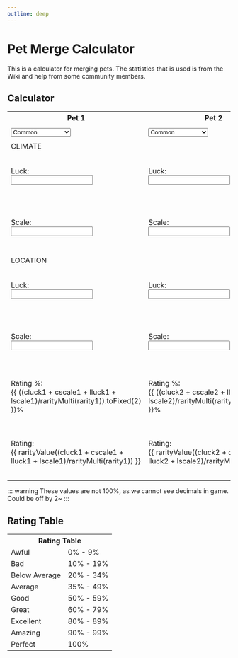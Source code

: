 ```yaml
---
outline: deep
---
```


<script setup>
import { ref } from 'vue'

// pet 1
const rarity1 = ref("")
const cluck1 = ref(0)
const cscale1 = ref(0)
const lluck1 = ref(0)
const lscale1 = ref(0)

// pet 2
const rarity2 = ref("")
const cluck2 = ref(0)
const cscale2 = ref(0)
const lluck2 = ref(0)
const lscale2 = ref(0)

function rarityMulti(value) {
  switch (value) {
    case "Common":
      return 1;
    case "Rare":
      return 2;
    case "Epic":
      return 3;
    case "Legendary":
      return 5;
    case "Mythical":
      return 7.5;
    default:
      return 1;
  }
}

function rarityValue(value) {
  switch (true) {
    case (value < 10):
      return "Awful";
    case (value < 20):
      return "Bad";
    case (value < 35):
      return "Below Average";
    case (value < 50):
      return "Average";
    case (value < 60):
      return "Good";
    case (value < 80):
      return "Great";
    case (value < 90):
      return "Excellent";
    case (value < 100):
      return "Amazing";
    case (value < 101):
      return "Perfect";
    default:
      return "Wrong Rarity Selected";
  }
}

function rarityUpgrade(value) {
    switch (value) {
    case "Common":
      return "Rare";
    case "Rare":
      return "Epic";
    case "Epic":
      return "Legendary";
    case "Legendary":
      return "Mythical";
    default:
      return "";
  }
}
</script>

# Pet Merge Calculator

This is a calculator for merging pets. The statistics that is used is from the Wiki and help from some community members.

## Calculator

<table>
  <tbody>
    <tr>
      <th>Pet 1</th>
      <th>Pet 2</th>
      <th style="width:100%">Result</th>
    </tr>
    <!-- RARITY -->
    <tr>
      <td>
        <select :class="$style.inputBox" v-model="rarity1">
          <option disabled value="">Please select rarity</option>
          <option>Common</option>
          <option>Rare</option>
          <option>Epic</option>
          <option>Legendary</option>
        </select>
      </td>
      <td>
        <select :class="$style.inputBox" v-model="rarity2">
          <option disabled value="">Please select rarity</option>
          <option>Common</option>
          <option>Rare</option>
          <option>Epic</option>
          <option>Legendary</option>
        </select>
      </td>
      <td>
        <div v-if="rarity1 == rarity2">{{ rarityUpgrade(rarity1) }}</div>
        <div v-else style="font-size: x-small">Needs to be same rarity</div>
      </td>
    </tr>
    <!-- CLIMATE -->
    <tr>
      <td colspan="3" :class="$style.tableTitle">CLIMATE</td>
    </tr>
    <tr>
      <td>
        <div :class="$style.label">Luck:</div> <input :class="$style.inputBox" v-model="cluck1" type="number"/>
      </td>
      <td>
        <div :class="$style.label">Luck:</div> <input :class="$style.inputBox" v-model="cluck2" type="number"/>
      </td>
      <td>
        <div :class="$style.label">Luck:</div> <div v-if="rarity1 != '' && rarity1 == rarity2">{{ ((((cluck1 + cluck2)/rarityMulti(rarity1))/2)*(rarityMulti(rarityUpgrade(rarity1)))).toFixed(2) }}</div> <div v-else>-</div>
      </td>
    </tr>
    <tr>
      <td>
        <div :class="$style.label">Scale:</div> <input :class="$style.inputBox" v-model="cscale1" type="number"/>
      </td>
      <td>
        <div :class="$style.label">Scale:</div> <input :class="$style.inputBox" v-model="cscale2" type="number"/>
      </td>
      <td>
        <div :class="$style.label">Scale:</div> <div v-if="rarity1 != '' && rarity1 == rarity2">{{ ((((cscale1 + cscale2)/rarityMulti(rarity1))/2)*(rarityMulti(rarityUpgrade(rarity1)))).toFixed(2) }}</div> <div v-else>-</div>
      </td>
    </tr>
    <!-- LOCATION -->
    <tr>
      <td colspan="3" :class="$style.tableTitle">LOCATION</td>
    </tr>
    <tr>
      <td>
        <div :class="$style.label">Luck:</div> <input :class="$style.inputBox" v-model="lluck1" type="number"/>
      </td>
      <td>
        <div :class="$style.label">Luck:</div> <input :class="$style.inputBox" v-model="lluck2" type="number"/>
      </td>
      <td>
        <div :class="$style.label">Scale:</div> <div v-if="rarity1 != '' && rarity1 == rarity2">{{ ((((lluck1 + lluck2)/rarityMulti(rarity1))/2)*(rarityMulti(rarityUpgrade(rarity1)))).toFixed(2) }}</div> <div v-else>-</div>
      </td>
    </tr>
    <tr>
      <td>
        <div :class="$style.label">Scale:</div> <input :class="$style.inputBox" v-model="lscale1" type="number"/>
      </td>
      <td>
        <div :class="$style.label">Scale:</div> <input :class="$style.inputBox" v-model="lscale2" type="number"/>
      </td>
      <td>
        <div :class="$style.label">Scale:</div> <div v-if="rarity1 != '' && rarity1 == rarity2">{{ ((((lscale1 + lscale2)/rarityMulti(rarity1))/2)*(rarityMulti(rarityUpgrade(rarity1)))).toFixed(2) }}</div> <div v-else>-</div>
      </td>
    </tr>
    <!-- RATING % -->
    <tr>
      <td>
        <div :class="$style.label">Rating %:</div> {{ ((cluck1 + cscale1 + lluck1 + lscale1)/rarityMulti(rarity1)).toFixed(2) }}%
      </td>
      <td>
        <div :class="$style.label">Rating %:</div> {{ ((cluck2 + cscale2 + lluck2 + lscale2)/rarityMulti(rarity1)).toFixed(2) }}%
      </td>
      <td>
        <div :class="$style.label">Rating %:</div> <div v-if="rarity1 != '' && rarity1 == rarity2">{{ ((((cluck1 + cscale1 + lluck1 + lscale1)/rarityMulti(rarity1))+((cluck2 + cscale2 + lluck2 + lscale2)/rarityMulti(rarity1)))/2).toFixed(2) }}</div> <div v-else>-</div>
      </td>
    </tr>
    <tr>
      <td>
        <div :class="$style.label">Rating:</div> {{ rarityValue((cluck1 + cscale1 + lluck1 + lscale1)/rarityMulti(rarity1)) }}
      </td>
      <td>
        <div :class="$style.label">Rating:</div> {{ rarityValue((cluck2 + cscale2 + lluck2 + lscale2)/rarityMulti(rarity1)) }}
      </td>
      <td>
        <div :class="$style.label">Rating:</div> <div v-if="rarity1 != '' && rarity1 == rarity2">{{ rarityValue((((cluck1 + cscale1 + lluck1 + lscale1)/rarityMulti(rarity1))+((cluck2 + cscale2 + lluck2 + lscale2)/rarityMulti(rarity1)))/2) }}</div> <div v-else>-</div>
      </td>
    </tr>
  </tbody>
</table>

::: warning
These values are not 100%, as we cannot see decimals in game. Could be off by 2~
:::

## Rating Table

<table>
  <tbody>
    <tr>
      <th colspan="2">Rating Table</th>
    </tr>
    <tr>
      <td>Awful</td>
      <td>0% - 9%</td>
    </tr>
    <tr>
      <td>Bad</td>
      <td>10% - 19%</td>
    </tr>
    <tr>
      <td>Below Average</td>
      <td>20% - 34%</td>
    </tr>
    <tr>
      <td>Average</td>
      <td>35% - 49%</td>
    </tr>
    <tr>
      <td>Good</td>
      <td>50% - 59%</td>
    </tr>
    <tr>
      <td>Great</td>
      <td>60% - 79%</td>
    </tr>
    <tr>
      <td>Excellent</td>
      <td>80% - 89%</td>
    </tr>
    <tr>
      <td>Amazing</td>
      <td>90% - 99%</td>
    </tr>
    <tr>
      <td>Perfect</td>
      <td>100%</td>
    </tr>
  </tbody>
</table>

<style module>
  table { 
    margin: 0px auto; 
    width: 100%;  
  }

  .inputBox {
    border: 1px solid var(--vp-c-default-1);
    border-radius: 4px;
    padding: .2em .6em;
  }

  
  .label {
    font-size: x-small;
  }

  .tableTitle {
    text-align: center; 
    vertical-align: middle;
    font-weight: bold
  }
</style>